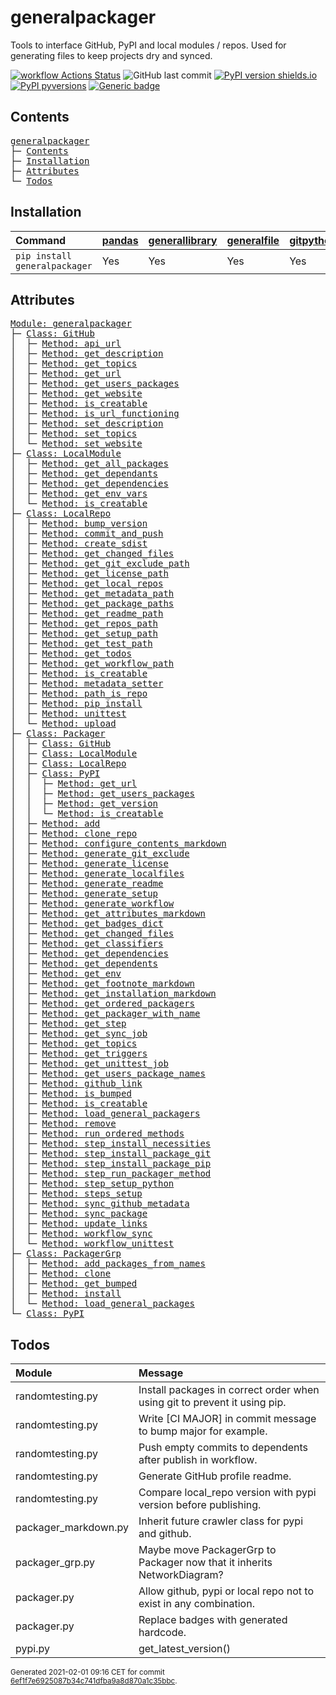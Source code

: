 # generalpackager
Tools to interface GitHub, PyPI and local modules / repos. Used for generating files to keep projects dry and synced.

[![workflow Actions Status](https://github.com/ManderaGeneral/generalpackager/workflows/workflow/badge.svg)](https://github.com/ManderaGeneral/generalpackager/actions)
![GitHub last commit](https://img.shields.io/github/last-commit/ManderaGeneral/generalpackager)
[![PyPI version shields.io](https://img.shields.io/pypi/v/generalpackager.svg)](https://pypi.org/project/generalpackager/)
[![PyPI pyversions](https://img.shields.io/pypi/pyversions/generalpackager.svg)](https://pypi.python.org/pypi/generalpackager/)
[![Generic badge](https://img.shields.io/badge/platforms-windows%20%7C%20ubuntu-blue.svg)](https://shields.io/)

## Contents
<pre>
<a href='#generalpackager'>generalpackager</a>
├─ <a href='#Contents'>Contents</a>
├─ <a href='#Installation'>Installation</a>
├─ <a href='#Attributes'>Attributes</a>
└─ <a href='#Todos'>Todos</a>
</pre>

## Installation
| Command                       | <a href='https://pypi.org/project/pandas'>pandas</a>   | <a href='https://pypi.org/project/generallibrary'>generallibrary</a>   | <a href='https://pypi.org/project/generalfile'>generalfile</a>   | <a href='https://pypi.org/project/gitpython'>gitpython</a>   | <a href='https://pypi.org/project/requests'>requests</a>   |
|:------------------------------|:-------------------------------------------------------|:-----------------------------------------------------------------------|:-----------------------------------------------------------------|:-------------------------------------------------------------|:-----------------------------------------------------------|
| `pip install generalpackager` | Yes                                                    | Yes                                                                    | Yes                                                              | Yes                                                          | Yes                                                        |

## Attributes
<pre>
<a href='https://github.com/ManderaGeneral/generalpackager/blob/6ef1f7e6925087b34c741dfba9a8d870a1c35bbc/generalpackager/__init__.py#L1'>Module: generalpackager</a>
├─ <a href='https://github.com/ManderaGeneral/generalpackager/blob/6ef1f7e6925087b34c741dfba9a8d870a1c35bbc/generalpackager/api/github.py#L9'>Class: GitHub</a>
│  ├─ <a href='https://github.com/ManderaGeneral/generalpackager/blob/6ef1f7e6925087b34c741dfba9a8d870a1c35bbc/generalpackager/api/github.py#L34'>Method: api_url</a>
│  ├─ <a href='https://github.com/ManderaGeneral/generalpackager/blob/6ef1f7e6925087b34c741dfba9a8d870a1c35bbc/generalpackager/api/github.py#L62'>Method: get_description</a>
│  ├─ <a href='https://github.com/ManderaGeneral/generalpackager/blob/6ef1f7e6925087b34c741dfba9a8d870a1c35bbc/generalpackager/api/github.py#L49'>Method: get_topics</a>
│  ├─ <a href='https://github.com/ManderaGeneral/generalpackager/blob/6ef1f7e6925087b34c741dfba9a8d870a1c35bbc/generalpackager/api/github.py#L25'>Method: get_url</a>
│  ├─ <a href='https://github.com/ManderaGeneral/generalpackager/blob/6ef1f7e6925087b34c741dfba9a8d870a1c35bbc/generalpackager/api/github.py#L87'>Method: get_users_packages</a>
│  ├─ <a href='https://github.com/ManderaGeneral/generalpackager/blob/6ef1f7e6925087b34c741dfba9a8d870a1c35bbc/generalpackager/api/github.py#L38'>Method: get_website</a>
│  ├─ <a href='https://github.com/ManderaGeneral/generalpackager/blob/6ef1f7e6925087b34c741dfba9a8d870a1c35bbc/generalpackager/api/github.py#L20'>Method: is_creatable</a>
│  ├─ <a href='https://github.com/ManderaGeneral/generalpackager/blob/6ef1f7e6925087b34c741dfba9a8d870a1c35bbc/generalpackager/api/github.py#L30'>Method: is_url_functioning</a>
│  ├─ <a href='https://github.com/ManderaGeneral/generalpackager/blob/6ef1f7e6925087b34c741dfba9a8d870a1c35bbc/generalpackager/api/github.py#L68'>Method: set_description</a>
│  ├─ <a href='https://github.com/ManderaGeneral/generalpackager/blob/6ef1f7e6925087b34c741dfba9a8d870a1c35bbc/generalpackager/api/github.py#L55'>Method: set_topics</a>
│  └─ <a href='https://github.com/ManderaGeneral/generalpackager/blob/6ef1f7e6925087b34c741dfba9a8d870a1c35bbc/generalpackager/api/github.py#L44'>Method: set_website</a>
├─ <a href='https://github.com/ManderaGeneral/generalpackager/blob/6ef1f7e6925087b34c741dfba9a8d870a1c35bbc/generalpackager/api/local_module.py#L8'>Class: LocalModule</a>
│  ├─ <a href='https://github.com/ManderaGeneral/generalpackager/blob/6ef1f7e6925087b34c741dfba9a8d870a1c35bbc/generalpackager/api/local_module.py#L43'>Method: get_all_packages</a>
│  ├─ <a href='https://github.com/ManderaGeneral/generalpackager/blob/6ef1f7e6925087b34c741dfba9a8d870a1c35bbc/generalpackager/api/local_module.py#L54'>Method: get_dependants</a>
│  ├─ <a href='https://github.com/ManderaGeneral/generalpackager/blob/6ef1f7e6925087b34c741dfba9a8d870a1c35bbc/generalpackager/api/local_module.py#L48'>Method: get_dependencies</a>
│  ├─ <a href='https://github.com/ManderaGeneral/generalpackager/blob/6ef1f7e6925087b34c741dfba9a8d870a1c35bbc/generalpackager/api/local_module.py#L34'>Method: get_env_vars</a>
│  └─ <a href='https://github.com/ManderaGeneral/generalpackager/blob/6ef1f7e6925087b34c741dfba9a8d870a1c35bbc/generalpackager/api/local_module.py#L20'>Method: is_creatable</a>
├─ <a href='https://github.com/ManderaGeneral/generalpackager/blob/6ef1f7e6925087b34c741dfba9a8d870a1c35bbc/generalpackager/api/local_repo.py#L13'>Class: LocalRepo</a>
│  ├─ <a href='https://github.com/ManderaGeneral/generalpackager/blob/6ef1f7e6925087b34c741dfba9a8d870a1c35bbc/generalpackager/api/local_repo.py#L162'>Method: bump_version</a>
│  ├─ <a href='https://github.com/ManderaGeneral/generalpackager/blob/6ef1f7e6925087b34c741dfba9a8d870a1c35bbc/generalpackager/api/local_repo.py#L145'>Method: commit_and_push</a>
│  ├─ <a href='https://github.com/ManderaGeneral/generalpackager/blob/6ef1f7e6925087b34c741dfba9a8d870a1c35bbc/generalpackager/api/local_repo.py#L177'>Method: create_sdist</a>
│  ├─ <a href='https://github.com/ManderaGeneral/generalpackager/blob/6ef1f7e6925087b34c741dfba9a8d870a1c35bbc/generalpackager/api/local_repo.py#L157'>Method: get_changed_files</a>
│  ├─ <a href='https://github.com/ManderaGeneral/generalpackager/blob/6ef1f7e6925087b34c741dfba9a8d870a1c35bbc/generalpackager/api/local_repo.py#L82'>Method: get_git_exclude_path</a>
│  ├─ <a href='https://github.com/ManderaGeneral/generalpackager/blob/6ef1f7e6925087b34c741dfba9a8d870a1c35bbc/generalpackager/api/local_repo.py#L90'>Method: get_license_path</a>
│  ├─ <a href='https://github.com/ManderaGeneral/generalpackager/blob/6ef1f7e6925087b34c741dfba9a8d870a1c35bbc/generalpackager/api/local_repo.py#L106'>Method: get_local_repos</a>
│  ├─ <a href='https://github.com/ManderaGeneral/generalpackager/blob/6ef1f7e6925087b34c741dfba9a8d870a1c35bbc/generalpackager/api/local_repo.py#L78'>Method: get_metadata_path</a>
│  ├─ <a href='https://github.com/ManderaGeneral/generalpackager/blob/6ef1f7e6925087b34c741dfba9a8d870a1c35bbc/generalpackager/api/local_repo.py#L102'>Method: get_package_paths</a>
│  ├─ <a href='https://github.com/ManderaGeneral/generalpackager/blob/6ef1f7e6925087b34c741dfba9a8d870a1c35bbc/generalpackager/api/local_repo.py#L74'>Method: get_readme_path</a>
│  ├─ <a href='https://github.com/ManderaGeneral/generalpackager/blob/6ef1f7e6925087b34c741dfba9a8d870a1c35bbc/generalpackager/api/local_repo.py#L47'>Method: get_repos_path</a>
│  ├─ <a href='https://github.com/ManderaGeneral/generalpackager/blob/6ef1f7e6925087b34c741dfba9a8d870a1c35bbc/generalpackager/api/local_repo.py#L86'>Method: get_setup_path</a>
│  ├─ <a href='https://github.com/ManderaGeneral/generalpackager/blob/6ef1f7e6925087b34c741dfba9a8d870a1c35bbc/generalpackager/api/local_repo.py#L98'>Method: get_test_path</a>
│  ├─ <a href='https://github.com/ManderaGeneral/generalpackager/blob/6ef1f7e6925087b34c741dfba9a8d870a1c35bbc/generalpackager/api/local_repo.py#L125'>Method: get_todos</a>
│  ├─ <a href='https://github.com/ManderaGeneral/generalpackager/blob/6ef1f7e6925087b34c741dfba9a8d870a1c35bbc/generalpackager/api/local_repo.py#L94'>Method: get_workflow_path</a>
│  ├─ <a href='https://github.com/ManderaGeneral/generalpackager/blob/6ef1f7e6925087b34c741dfba9a8d870a1c35bbc/generalpackager/api/local_repo.py#L60'>Method: is_creatable</a>
│  ├─ <a href='https://github.com/ManderaGeneral/generalpackager/blob/6ef1f7e6925087b34c741dfba9a8d870a1c35bbc/generalpackager/api/local_repo.py#L65'>Method: metadata_setter</a>
│  ├─ <a href='https://github.com/ManderaGeneral/generalpackager/blob/6ef1f7e6925087b34c741dfba9a8d870a1c35bbc/generalpackager/api/local_repo.py#L114'>Method: path_is_repo</a>
│  ├─ <a href='https://github.com/ManderaGeneral/generalpackager/blob/6ef1f7e6925087b34c741dfba9a8d870a1c35bbc/generalpackager/api/local_repo.py#L166'>Method: pip_install</a>
│  ├─ <a href='https://github.com/ManderaGeneral/generalpackager/blob/6ef1f7e6925087b34c741dfba9a8d870a1c35bbc/generalpackager/api/local_repo.py#L172'>Method: unittest</a>
│  └─ <a href='https://github.com/ManderaGeneral/generalpackager/blob/6ef1f7e6925087b34c741dfba9a8d870a1c35bbc/generalpackager/api/local_repo.py#L185'>Method: upload</a>
├─ <a href='https://github.com/ManderaGeneral/generalpackager/blob/6ef1f7e6925087b34c741dfba9a8d870a1c35bbc/generalpackager/packager.py#L17'>Class: Packager</a>
│  ├─ <a href='https://github.com/ManderaGeneral/generalpackager/blob/6ef1f7e6925087b34c741dfba9a8d870a1c35bbc/generalpackager/api/github.py#L9'>Class: GitHub</a>
│  ├─ <a href='https://github.com/ManderaGeneral/generalpackager/blob/6ef1f7e6925087b34c741dfba9a8d870a1c35bbc/generalpackager/api/local_module.py#L8'>Class: LocalModule</a>
│  ├─ <a href='https://github.com/ManderaGeneral/generalpackager/blob/6ef1f7e6925087b34c741dfba9a8d870a1c35bbc/generalpackager/api/local_repo.py#L13'>Class: LocalRepo</a>
│  ├─ <a href='https://github.com/ManderaGeneral/generalpackager/blob/6ef1f7e6925087b34c741dfba9a8d870a1c35bbc/generalpackager/api/pypi.py#L8'>Class: PyPI</a>
│  │  ├─ <a href='https://github.com/ManderaGeneral/generalpackager/blob/6ef1f7e6925087b34c741dfba9a8d870a1c35bbc/generalpackager/api/pypi.py#L21'>Method: get_url</a>
│  │  ├─ <a href='https://github.com/ManderaGeneral/generalpackager/blob/6ef1f7e6925087b34c741dfba9a8d870a1c35bbc/generalpackager/api/pypi.py#L26'>Method: get_users_packages</a>
│  │  ├─ <a href='https://github.com/ManderaGeneral/generalpackager/blob/6ef1f7e6925087b34c741dfba9a8d870a1c35bbc/generalpackager/api/pypi.py#L33'>Method: get_version</a>
│  │  └─ <a href='https://github.com/ManderaGeneral/generalpackager/blob/6ef1f7e6925087b34c741dfba9a8d870a1c35bbc/generalpackager/api/pypi.py#L16'>Method: is_creatable</a>
│  ├─ <a href='https://github.com/ManderaGeneral/generalpackager/blob/6ef1f7e6925087b34c741dfba9a8d870a1c35bbc/generalpackager/packager_relations.py#L6'>Method: add</a>
│  ├─ <a href='https://github.com/ManderaGeneral/generalpackager/blob/6ef1f7e6925087b34c741dfba9a8d870a1c35bbc/generalpackager/packager_github.py#L16'>Method: clone_repo</a>
│  ├─ <a href='https://github.com/ManderaGeneral/generalpackager/blob/6ef1f7e6925087b34c741dfba9a8d870a1c35bbc/generalpackager/packager_markdown.py#L46'>Method: configure_contents_markdown</a>
│  ├─ <a href='https://github.com/ManderaGeneral/generalpackager/blob/6ef1f7e6925087b34c741dfba9a8d870a1c35bbc/generalpackager/packager_files.py#L94'>Method: generate_git_exclude</a>
│  ├─ <a href='https://github.com/ManderaGeneral/generalpackager/blob/6ef1f7e6925087b34c741dfba9a8d870a1c35bbc/generalpackager/packager_files.py#L100'>Method: generate_license</a>
│  ├─ <a href='https://github.com/ManderaGeneral/generalpackager/blob/6ef1f7e6925087b34c741dfba9a8d870a1c35bbc/generalpackager/packager.py#L89'>Method: generate_localfiles</a>
│  ├─ <a href='https://github.com/ManderaGeneral/generalpackager/blob/6ef1f7e6925087b34c741dfba9a8d870a1c35bbc/generalpackager/packager_files.py#L128'>Method: generate_readme</a>
│  ├─ <a href='https://github.com/ManderaGeneral/generalpackager/blob/6ef1f7e6925087b34c741dfba9a8d870a1c35bbc/generalpackager/packager_files.py#L47'>Method: generate_setup</a>
│  ├─ <a href='https://github.com/ManderaGeneral/generalpackager/blob/6ef1f7e6925087b34c741dfba9a8d870a1c35bbc/generalpackager/packager_files.py#L112'>Method: generate_workflow</a>
│  ├─ <a href='https://github.com/ManderaGeneral/generalpackager/blob/6ef1f7e6925087b34c741dfba9a8d870a1c35bbc/generalpackager/packager_markdown.py#L75'>Method: get_attributes_markdown</a>
│  ├─ <a href='https://github.com/ManderaGeneral/generalpackager/blob/6ef1f7e6925087b34c741dfba9a8d870a1c35bbc/generalpackager/packager_markdown.py#L8'>Method: get_badges_dict</a>
│  ├─ <a href='https://github.com/ManderaGeneral/generalpackager/blob/6ef1f7e6925087b34c741dfba9a8d870a1c35bbc/generalpackager/packager_files.py#L35'>Method: get_changed_files</a>
│  ├─ <a href='https://github.com/ManderaGeneral/generalpackager/blob/6ef1f7e6925087b34c741dfba9a8d870a1c35bbc/generalpackager/packager_metadata.py#L26'>Method: get_classifiers</a>
│  ├─ <a href='https://github.com/ManderaGeneral/generalpackager/blob/6ef1f7e6925087b34c741dfba9a8d870a1c35bbc/generalpackager/packager_relations.py#L56'>Method: get_dependencies</a>
│  ├─ <a href='https://github.com/ManderaGeneral/generalpackager/blob/6ef1f7e6925087b34c741dfba9a8d870a1c35bbc/generalpackager/packager_relations.py#L62'>Method: get_dependents</a>
│  ├─ <a href='https://github.com/ManderaGeneral/generalpackager/blob/6ef1f7e6925087b34c741dfba9a8d870a1c35bbc/generalpackager/packager_workflow.py#L71'>Method: get_env</a>
│  ├─ <a href='https://github.com/ManderaGeneral/generalpackager/blob/6ef1f7e6925087b34c741dfba9a8d870a1c35bbc/generalpackager/packager_markdown.py#L82'>Method: get_footnote_markdown</a>
│  ├─ <a href='https://github.com/ManderaGeneral/generalpackager/blob/6ef1f7e6925087b34c741dfba9a8d870a1c35bbc/generalpackager/packager_markdown.py#L21'>Method: get_installation_markdown</a>
│  ├─ <a href='https://github.com/ManderaGeneral/generalpackager/blob/6ef1f7e6925087b34c741dfba9a8d870a1c35bbc/generalpackager/packager_relations.py#L68'>Method: get_ordered_packagers</a>
│  ├─ <a href='https://github.com/ManderaGeneral/generalpackager/blob/6ef1f7e6925087b34c741dfba9a8d870a1c35bbc/generalpackager/packager_relations.py#L31'>Method: get_packager_with_name</a>
│  ├─ <a href='https://github.com/ManderaGeneral/generalpackager/blob/6ef1f7e6925087b34c741dfba9a8d870a1c35bbc/generalpackager/packager_workflow.py#L30'>Method: get_step</a>
│  ├─ <a href='https://github.com/ManderaGeneral/generalpackager/blob/6ef1f7e6925087b34c741dfba9a8d870a1c35bbc/generalpackager/packager_workflow.py#L105'>Method: get_sync_job</a>
│  ├─ <a href='https://github.com/ManderaGeneral/generalpackager/blob/6ef1f7e6925087b34c741dfba9a8d870a1c35bbc/generalpackager/packager_metadata.py#L16'>Method: get_topics</a>
│  ├─ <a href='https://github.com/ManderaGeneral/generalpackager/blob/6ef1f7e6925087b34c741dfba9a8d870a1c35bbc/generalpackager/packager_workflow.py#L22'>Method: get_triggers</a>
│  ├─ <a href='https://github.com/ManderaGeneral/generalpackager/blob/6ef1f7e6925087b34c741dfba9a8d870a1c35bbc/generalpackager/packager_workflow.py#L91'>Method: get_unittest_job</a>
│  ├─ <a href='https://github.com/ManderaGeneral/generalpackager/blob/6ef1f7e6925087b34c741dfba9a8d870a1c35bbc/generalpackager/packager_relations.py#L74'>Method: get_users_package_names</a>
│  ├─ <a href='https://github.com/ManderaGeneral/generalpackager/blob/6ef1f7e6925087b34c741dfba9a8d870a1c35bbc/generalpackager/packager_markdown.py#L67'>Method: github_link</a>
│  ├─ <a href='https://github.com/ManderaGeneral/generalpackager/blob/6ef1f7e6925087b34c741dfba9a8d870a1c35bbc/generalpackager/packager_metadata.py#L32'>Method: is_bumped</a>
│  ├─ <a href='https://github.com/ManderaGeneral/generalpackager/blob/6ef1f7e6925087b34c741dfba9a8d870a1c35bbc/generalpackager/packager.py#L48'>Method: is_creatable</a>
│  ├─ <a href='https://github.com/ManderaGeneral/generalpackager/blob/6ef1f7e6925087b34c741dfba9a8d870a1c35bbc/generalpackager/packager_relations.py#L45'>Method: load_general_packagers</a>
│  ├─ <a href='https://github.com/ManderaGeneral/generalpackager/blob/6ef1f7e6925087b34c741dfba9a8d870a1c35bbc/generalpackager/packager_relations.py#L15'>Method: remove</a>
│  ├─ <a href='https://github.com/ManderaGeneral/generalpackager/blob/6ef1f7e6925087b34c741dfba9a8d870a1c35bbc/generalpackager/packager_workflow.py#L121'>Method: run_ordered_methods</a>
│  ├─ <a href='https://github.com/ManderaGeneral/generalpackager/blob/6ef1f7e6925087b34c741dfba9a8d870a1c35bbc/generalpackager/packager_workflow.py#L45'>Method: step_install_necessities</a>
│  ├─ <a href='https://github.com/ManderaGeneral/generalpackager/blob/6ef1f7e6925087b34c741dfba9a8d870a1c35bbc/generalpackager/packager_workflow.py#L59'>Method: step_install_package_git</a>
│  ├─ <a href='https://github.com/ManderaGeneral/generalpackager/blob/6ef1f7e6925087b34c741dfba9a8d870a1c35bbc/generalpackager/packager_workflow.py#L52'>Method: step_install_package_pip</a>
│  ├─ <a href='https://github.com/ManderaGeneral/generalpackager/blob/6ef1f7e6925087b34c741dfba9a8d870a1c35bbc/generalpackager/packager_workflow.py#L114'>Method: step_run_packager_method</a>
│  ├─ <a href='https://github.com/ManderaGeneral/generalpackager/blob/6ef1f7e6925087b34c741dfba9a8d870a1c35bbc/generalpackager/packager_workflow.py#L38'>Method: step_setup_python</a>
│  ├─ <a href='https://github.com/ManderaGeneral/generalpackager/blob/6ef1f7e6925087b34c741dfba9a8d870a1c35bbc/generalpackager/packager_workflow.py#L82'>Method: steps_setup</a>
│  ├─ <a href='https://github.com/ManderaGeneral/generalpackager/blob/6ef1f7e6925087b34c741dfba9a8d870a1c35bbc/generalpackager/packager_github.py#L8'>Method: sync_github_metadata</a>
│  ├─ <a href='https://github.com/ManderaGeneral/generalpackager/blob/6ef1f7e6925087b34c741dfba9a8d870a1c35bbc/generalpackager/packager.py#L95'>Method: sync_package</a>
│  ├─ <a href='https://github.com/ManderaGeneral/generalpackager/blob/6ef1f7e6925087b34c741dfba9a8d870a1c35bbc/generalpackager/packager_relations.py#L21'>Method: update_links</a>
│  ├─ <a href='https://github.com/ManderaGeneral/generalpackager/blob/6ef1f7e6925087b34c741dfba9a8d870a1c35bbc/generalpackager/packager_workflow.py#L137'>Method: workflow_sync</a>
│  └─ <a href='https://github.com/ManderaGeneral/generalpackager/blob/6ef1f7e6925087b34c741dfba9a8d870a1c35bbc/generalpackager/packager_workflow.py#L129'>Method: workflow_unittest</a>
├─ <a href='https://github.com/ManderaGeneral/generalpackager/blob/6ef1f7e6925087b34c741dfba9a8d870a1c35bbc/generalpackager/packager_grp.py#L13'>Class: PackagerGrp</a>
│  ├─ <a href='https://github.com/ManderaGeneral/generalpackager/blob/6ef1f7e6925087b34c741dfba9a8d870a1c35bbc/generalpackager/packager_grp.py#L27'>Method: add_packages_from_names</a>
│  ├─ <a href='https://github.com/ManderaGeneral/generalpackager/blob/6ef1f7e6925087b34c741dfba9a8d870a1c35bbc/generalpackager/packager_grp.py#L31'>Method: clone</a>
│  ├─ <a href='https://github.com/ManderaGeneral/generalpackager/blob/6ef1f7e6925087b34c741dfba9a8d870a1c35bbc/generalpackager/packager_grp.py#L41'>Method: get_bumped</a>
│  ├─ <a href='https://github.com/ManderaGeneral/generalpackager/blob/6ef1f7e6925087b34c741dfba9a8d870a1c35bbc/generalpackager/packager_grp.py#L36'>Method: install</a>
│  └─ <a href='https://github.com/ManderaGeneral/generalpackager/blob/6ef1f7e6925087b34c741dfba9a8d870a1c35bbc/generalpackager/packager_grp.py#L23'>Method: load_general_packages</a>
└─ <a href='https://github.com/ManderaGeneral/generalpackager/blob/6ef1f7e6925087b34c741dfba9a8d870a1c35bbc/generalpackager/api/pypi.py#L8'>Class: PyPI</a>
</pre>

## Todos
| Module               | Message                                                                   |
|:---------------------|:--------------------------------------------------------------------------|
| randomtesting.py     | Install packages in correct order when using git to prevent it using pip. |
| randomtesting.py     | Write [CI MAJOR] in commit message to bump major for example.             |
| randomtesting.py     | Push empty commits to dependents after publish in workflow.               |
| randomtesting.py     | Generate GitHub profile readme.                                           |
| randomtesting.py     | Compare local\_repo version with pypi version before publishing.           |
| packager\_markdown.py | Inherit future crawler class for pypi and github.                         |
| packager\_grp.py      | Maybe move PackagerGrp to Packager now that it inherits NetworkDiagram?   |
| packager.py          | Allow github, pypi or local repo not to exist in any combination.         |
| packager.py          | Replace badges with generated hardcode.                                   |
| pypi.py              | get\_latest\_version()                                                      |

<sup>
Generated 2021-02-01 09:16 CET for commit <a href='https://github.com/ManderaGeneral/generalpackager/commit/6ef1f7e6925087b34c741dfba9a8d870a1c35bbc'>6ef1f7e6925087b34c741dfba9a8d870a1c35bbc</a>.
</sup>
